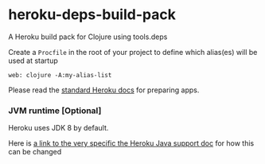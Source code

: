 # heroku-deps-build-pack

A Heroku build pack for Clojure using tools.deps

Create a `Procfile` in the root of your project to define which alias(es) will be used at startup

```
web: clojure -A:my-alias-list
```

Please read the [standard Heroku docs](https://devcenter.heroku.com/articles/preparing-a-codebase-for-heroku-deployment) for preparing apps.

### JVM runtime [Optional]

Heroku uses JDK 8 by default.
 
Here is [a link to the very specific the Heroku Java support doc](https://devcenter.heroku.com/articles/java-support#supported-java-versions) for how this can be changed
